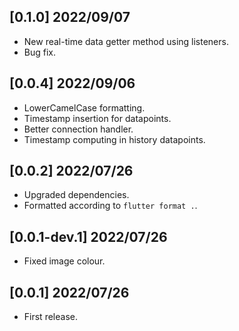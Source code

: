 ## [0.1.0] 2022/09/07
* New real-time data getter method using listeners. 
* Bug fix.  

## [0.0.4] 2022/09/06

* LowerCamelCase formatting. 
* Timestamp insertion for datapoints.
* Better connection handler.
* Timestamp computing in history datapoints. 
## [0.0.2] 2022/07/26

* Upgraded dependencies. 
* Formatted according to `flutter format .`.


## [0.0.1-dev.1] 2022/07/26

* Fixed image colour. 

## [0.0.1] 2022/07/26

* First release. 
